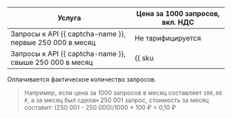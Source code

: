 | Услуга | Цена за 1000 запросов, вкл. НДС |
| --- | --- |
| Запросы к API {{ captcha-name }}, первые 250 000 в месяц | Не тарифицируется |
| Запросы к API {{ captcha-name }}, свыше 250 000 в месяц | {{ sku|RUB|smart_captcha.check.requests.v1|pricingRate.250|string }} |

Оплачивается фактическое количество запросов.

>Например, если цена за 1000 запросов в месяц составляет `100,00 ₽`, а за месяц был сделан 250 001 запрос, стоимость за месяц составит:
>(250 001 - 250 000)/1000 * 100 ₽ = 0,10 ₽